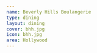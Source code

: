 ```yaml
---
name: Beverly Hills Boulangerie
type: dining
layout: dining 
cover: bhh.jpg
icon: bhh.jpg
area: Hollywood
---
```

